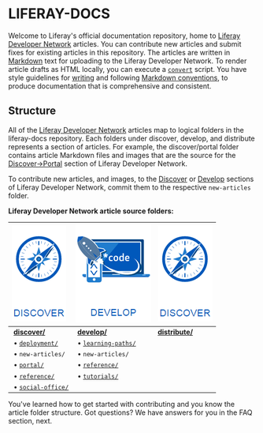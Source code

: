 # LIFERAY-DOCS

<!-- Icon here -->

Welcome to Liferay's official documentation repository, home to
[Liferay Developer Network](https://dev.liferay.com) articles. You can
contribute new articles and submit fixes for existing articles in this
repository. The articles are written in
[Markdown](http://daringfireball.net/projects/markdown/syntax) text for
uploading to the Liferay Developer Network. To render article drafts as HTML
locally, you can execute a [`convert`](bin/) script. You have style guidelines
for [writing](guidelines/writers-guidelines.markdown) and following
[Markdown conventions](guidelines/writers-guidelines.markdown), to
produce documentation that is comprehensive and consistent. 

## Structure

All of the [Liferay Developer Network](https://dev.liferay.com) articles map to
logical folders in the liferay-docs repository. Each folders under discover,
develop, and distribute represents a section of articles. For example, the
discover/portal folder contains article Markdown files and images that are the
source for the
[Discover&rarr;Portal](https://dev.liferay.com/discover/portal) section of
Liferay Developer Network. 

To contribute new articles, and images, to the 
[Discover](https://dev.liferay.com/discover) or
[Develop](https://dev.liferay.com/develop) sections of Liferay Developer
Network, commit them to the respective `new-articles` folder. 

**Liferay Developer Network article source folders:**

 ![Discover](guidelines/images/discover.png)                                             | ![Develop](guidelines/images/develop.png)                                              | ![Distribute](guidelines/images/discover.png) 
 :-------------------------------------------------------------------------------------- | :------------------------------------------------------------------------------------- | :--------------------------------------------
  &nbsp;[**discover/**](https://dev.liferay.com/discover)                                | &nbsp;[**develop/**](https://dev.liferay.com/develop)                                  | [**distribute/**](https://dev.liferay.com/distribute) 
  &nbsp;&#8226;&nbsp;[`deployment/`](https://dev.liferay.com/discover/deployment)        | &nbsp;&#8226;&nbsp;[`learning-paths/`](https://dev.liferay.com/develop/learning-paths) |
  &nbsp;&#8226;&nbsp;`new-articles/`                                                     | &nbsp;&#8226;&nbsp;`new-articles/`                                                     |
  &nbsp;&#8226;&nbsp;[`portal/`](https://dev.liferay.com/discover/portal)                | &nbsp;&#8226;&nbsp;[`reference/`](https://dev.liferay.com/develop/reference)           |
  &nbsp;&#8226;&nbsp;[`reference/`](https://dev.liferay.com/discover/reference)          | &nbsp;&#8226;&nbsp;[`tutorials/`](https://dev.liferay.com/develop/tutorials)           |
  &nbsp;&#8226;&nbsp;[`social-office/`](https://dev.liferay.com/discover/social-office)  |                                                                                        |
  
You've learned how to get started with contributing and you know the article
folder structure. Got questions? We have answers for you in the FAQ section,
next. 


